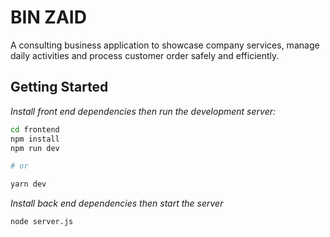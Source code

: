 # BIN ZAID 

A consulting business application to showcase company services, manage daily activities and process customer order safely and efficiently.

## Getting Started

*Install front end dependencies then run the development server:*

```bash
cd frontend
npm install
npm run dev

# or

yarn dev
```

*Install back end dependencies then start the server*

```bash
node server.js
```
